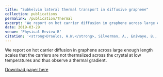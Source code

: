 ```yaml
---
title: "Subkelvin lateral thermal transport in diffusive graphene"
collection: publications
permalink: /publication/Thermal
excerpt: 'We report on hot carrier diffusion in graphene across large enough length scales that the carriers are not thermalized across the crystal at low temperatures and thus observe a thermal gradient.'
date: 2019-03-29
venue: 'Physical Review B'
citation: '<strong>Draelos, A.W.</strong>, Silverman, A., Eniwaye, B., Arnault, E.G., Ke, C.T., Wei, M.T., Vlassiouk, I., Borzenets, I.V., Amet, F., Finkelstein, G. (2019). "Subkelvin lateral thermal transport in diffusive graphene." Phys. Rev. B 99(12), p. 125427.'
---
```

We report on hot carrier diffusion in graphene across large enough length scales that the carriers are not thermalized across the crystal at low temperatures and thus observe a thermal gradient.

[Download paper here](https://journals.aps.org/prb/abstract/10.1103/PhysRevB.99.125427)
